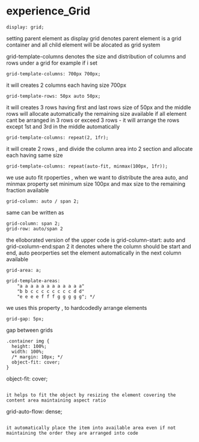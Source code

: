 ﻿# experience_Grid

 
```
display: grid;
```

setting parent element as display grid denotes parent element is a grid container and all child element will be alocated as grid system


grid-template-columns denotes the size and distribution of columns and rows under a grid
for example if i set 

```
grid-template-columns: 700px 700px;
```

it will creates 2 columns each having size 700px

```
grid-template-rows: 50px auto 50px;
```

it will creates 3 rows having first and last rows size of 50px 
and the middle rows will allocate automatically the remaining size available
if all element cant be arranged in 3 rows or exceed 3 rows - it will arrange the rows except 1st and 3rd in the middle automatically

```
grid-template-columns: repeat(2, 1fr);
```

it will create 2 rows , and divide the column area into 2 section and allocate each having same size 

```
grid-template-columns: repeat(auto-fit, minmax(100px, 1fr));
```
 
we use auto fit rpoperties , when we want to distribute the area auto, and minmax property set minimum size 100px and max size to the remaining fraction available

```
grid-column: auto / span 2;
```

same can be written as 

```
grid-column: span 2;
grid-row: auto/span 2

```

the elloborated version of the upper code is grid-column-start: auto and grid-cxolumn-end:span 2
it denotes where the column should be start and end, auto peorperties set the element automatically in the next column available 



```
grid-area: a;
```   
```
grid-template-areas:
    "a a a a a a a a a a a a"
    "b b c c c c c c c c d d"
    "e e e e f f f g g g g g"; */
```
   we uses this property , to hardcodedly arrange elements


```
grid-gap: 5px;
```

 gap between grids


```
.container img {
  height: 100%;
  width: 100%;
  /* margin: 10px; */
  object-fit: cover;
}

```
object-fit: cover;
```

it helps to fit the object by resizing the element covering the content area maintaining aspect ratio

```
grid-auto-flow: dense;
```

it automatically place the item into available area even if not maintaining the order they are arranged into code
 

